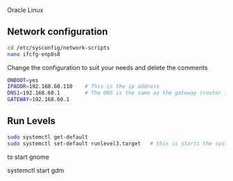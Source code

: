 Oracle Linux 

## Network configuration

```bash
cd /etc/sysconfig/network-scripts
nano ifcfg-enp0s8
```

Change the configuration to suit your needs and delete the comments

```bash
ONBOOT=yes
IPADDR=192.168.60.110    # This is the ip address
DNS1=192.168.60.1        # The DNS is the same as the gateway (router ip) 
GATEWAY=192.168.60.1
```

## Run Levels

```bash
sudo systemctl get-default
sudo systemctl set-default runlevel3.target   # this is starts the system without a gui
```

to start gnome

systemctl start gdm


